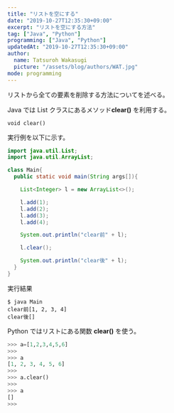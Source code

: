 ```yaml
---
title: "リストを空にする"
date: "2019-10-27T12:35:30+09:00"
excerpt: "リストを空にする方法"
tag: ["Java", "Python"]
programming: ["Java", "Python"]
updatedAt: "2019-10-27T12:35:30+09:00"
author:
  name: Tatsuroh Wakasugi
  picture: "/assets/blog/authors/WAT.jpg"
mode: programming
---
```


リストから全ての要素を削除する方法についてを述べる。

<div class="note_content_by_programming_language" id="note_content_Java">

Java では List クラスにあるメソッド**clear()** を利用する。

`void clear()`

実行例を以下に示す。

```java
import java.util.List;
import java.util.ArrayList;

class Main{
  public static void main(String args[]){

    List<Integer> l = new ArrayList<>();

    l.add(1);
    l.add(2);
    l.add(3);
    l.add(4);

    System.out.println("clear前" + l);

    l.clear();

    System.out.println("clear後" + l);
  }
}
```

実行結果

```
$ java Main
clear前[1, 2, 3, 4]
clear後[]
```

</div>
<div class="note_content_by_programming_language" id="note_content_Python">

Python ではリストにある関数 **clear()** を使う。

```python
>>> a=[1,2,3,4,5,6]
>>>
>>> a
[1, 2, 3, 4, 5, 6]
>>>
>>> a.clear()
>>>
>>> a
[]
>>>
```

</div>
